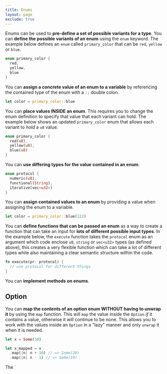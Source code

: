 ```yaml
---
title: Enums
layout: page
exclude: true
---
```


Enums can be used to **pre-define a set of possible variants for a type**. You can **define the possible variants of an enum** using the `enum` keyword. The example below defines an `enum` called `primary_color` that can be `red`, `yellow` or `blue`.
```rust
enum primary_color {
  red,
  yellow,
  blue
}
```

You can **assign a concrete value of an enum to a variable** by referencing the contained type of the enum with a `::` double colon.
```rust
let color = primary_color::blue
```

You can **place values INSIDE an enum**. This requires you to change the enum definition to specify that value that each variant can hold. The example below shows an updated `primary_color` enum that allows each variant to *hold* a `u8` value.
```rust
enum primary_color {
  red(u8),
  yellow(u8),
  blue(u8)
}
```

You can **use differing types for the value contained in an enum**.
```rust
enum protocol {
  numeric(u8),
  functional(String),
  iterative(vec<u32>)
}
```

You can **assign contained values to an enum** by providing a value when assigning the enum to a variable.
```rust
let color = primary_color::blue(122)
```

You can **define functions that can be passed an enum** as a way to create a function that can take an input for **lots of different possible input types**. In the example below, the `execute` function takes the `protocol` enum as an argument which code enclose `u8`, `string` or `vec<u32>` types (as defined above), this creates a very flexible function which can take a lot of different types while also maintaining a clear semantic structure within the code.
```rust
fn execute(pr: protocol) {
  // use protocol for different things
}
```

You can **implement methods on enums**.

## Option

You can **map the contents of an option enum WITHOUT having to unwrap it** by using the `map` function. This will `map` the value *inside* the `Option` *if* it contains a value, otherwise it will continue to be none. This allows you to work with the values inside an `Option` in a "lazy" manner and only `unwrap` it when it is needed.
```rust
let x = Some(10)

let x_mapped = x
  .map(|n| n + 10) // => Some(20)
  .map(|n| n - 1) // => Some(19)
```

The `


<!--stackedit_data:
eyJoaXN0b3J5IjpbMTEzNzM3MzQ0OCwtMTgxNTExNTEsMTU0OT
YyMjc3OV19
-->